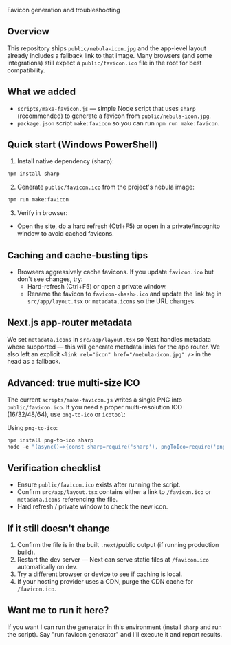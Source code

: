 Favicon generation and troubleshooting

Overview
--------
This repository ships `public/nebula-icon.jpg` and the app-level layout already includes a fallback link to that image. Many browsers (and some integrations) still expect a `public/favicon.ico` file in the root for best compatibility.

What we added
--------------
- `scripts/make-favicon.js` — simple Node script that uses `sharp` (recommended) to generate a favicon from `public/nebula-icon.jpg`.
- `package.json` script `make:favicon` so you can run `npm run make:favicon`.

Quick start (Windows PowerShell)
--------------------------------
1. Install native dependency (sharp):

```powershell
npm install sharp
```

2. Generate `public/favicon.ico` from the project's nebula image:

```powershell
npm run make:favicon
```

3. Verify in browser:
- Open the site, do a hard refresh (Ctrl+F5) or open in a private/incognito window to avoid cached favicons.

Caching and cache-busting tips
-----------------------------
- Browsers aggressively cache favicons. If you update `favicon.ico` but don't see changes, try:
	- Hard-refresh (Ctrl+F5) or open a private window.
	- Rename the favicon to `favicon-<hash>.ico` and update the link tag in `src/app/layout.tsx` or `metadata.icons` so the URL changes.

Next.js app-router metadata
---------------------------
We set `metadata.icons` in `src/app/layout.tsx` so Next handles metadata where supported — this will generate metadata links for the app router. We also left an explicit `<link rel="icon" href="/nebula-icon.jpg" />` in the head as a fallback.

Advanced: true multi-size ICO
----------------------------
The current `scripts/make-favicon.js` writes a single PNG into `public/favicon.ico`. If you need a proper multi-resolution ICO (16/32/48/64), use `png-to-ico` or `icotool`:

Using `png-to-ico`:

```powershell
npm install png-to-ico sharp
node -e "(async()=>{const sharp=require('sharp'), pngToIco=require('png-to-ico'), fs=require('fs'); const src='public/nebula-icon.jpg'; const sizes=[16,32,48,64]; const buffs=await Promise.all(sizes.map(s=>sharp(src).resize(s,s).png().toBuffer())); const ico=await pngToIco(buffs); fs.writeFileSync('public/favicon.ico', ico); console.log('wrote public/favicon.ico')})()"
```

Verification checklist
----------------------
- Ensure `public/favicon.ico` exists after running the script.
- Confirm `src/app/layout.tsx` contains either a link to `/favicon.ico` or `metadata.icons` referencing the file.
- Hard refresh / private window to check the new icon.

If it still doesn't change
--------------------------
1. Confirm the file is in the built `.next`/public output (if running production build).
2. Restart the dev server — Next can serve static files at `/favicon.ico` automatically on dev.
3. Try a different browser or device to see if caching is local.
4. If your hosting provider uses a CDN, purge the CDN cache for `/favicon.ico`.

Want me to run it here?
----------------------
If you want I can run the generator in this environment (install `sharp` and run the script). Say "run favicon generator" and I'll execute it and report results.

